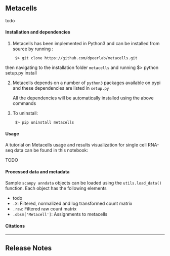 Metacells
------

todo

#### Installation and dependencies
1. Metacells has been implemented in Python3 and can be installed from source by running :

        $> git clone https://github.com/dpeerlab/metacells.git
 then navigating to the installation folder `metacells` and running 
 $> python setup.py install
 
2. Metacells depends on a number of `python3` packages available on pypi and these dependencies are listed in `setup.py`

    All the dependencies will be automatically installed using the above commands

3. To uninstall:
		
		$> pip uninstall metacells

#### Usage

A tutorial on Metacells usage and results visualization for single cell RNA-seq data can be found in this notebook: 

TODO

#### Processed data and metadata
Sample ```scanpy anndata``` objects can be loaded using the ```utils.load_data()``` function. 
Each object has the following elements
* todo 
* `.X`: Filtered, normalized and log transformed count matrix 
* `.raw`: Filtered raw count matrix
* `.obsm['Metacell']`: Assignments to metacells



#### Citations


____

Release Notes
-------------

